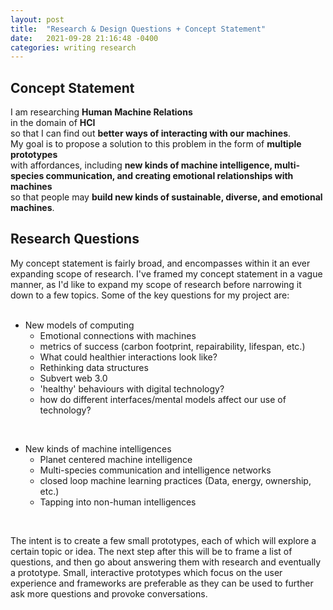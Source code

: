 ```yaml
---
layout: post
title:  "Research & Design Questions + Concept Statement"
date:   2021-09-28 21:16:48 -0400
categories: writing research
---
```



## Concept Statement
I am researching **Human Machine Relations**  
in the domain of **HCI**  
so that I can find out **better ways of interacting with our machines**.  
My goal is to propose a solution to this problem in the form of **multiple prototypes**  
with affordances, including **new kinds of machine intelligence, multi-species communication, and creating emotional relationships with machines**  
so that people may **build new kinds of sustainable, diverse, and emotional machines**.  
  

## Research Questions
My concept statement is fairly broad, and encompasses within it an ever expanding scope of research. I've framed my concept statement in a vague manner, as I'd like to expand my scope of research before narrowing it down to a few topics. Some of the key questions for my project are:  
<br>
- New models of computing
    - Emotional connections with machines
    - metrics of success (carbon footprint, repairability, lifespan, etc.)
    - What could healthier interactions look like?
    - Rethinking data structures
    - Subvert web 3.0
    - 'healthy' behaviours with digital technology?
    - how do different interfaces/mental models affect our use of technology?

<br>

- New kinds of machine intelligences
    - Planet centered machine intelligence
    - Multi-species communication and intelligence networks
    - closed loop machine learning practices (Data, energy, ownership, etc.)
    - Tapping into non-human intelligences  

<br>

The intent is to create a few small prototypes, each of which will explore a certain topic or idea. The next step after this will be to frame a list of questions, and then go about answering them with research and eventually a prototype. Small, interactive prototypes which focus on the user experience and frameworks are preferable as they can be used to further ask more questions and provoke conversations. 